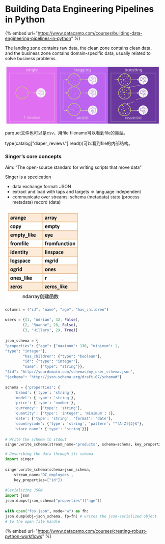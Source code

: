 # Building Data Engineering Pipelines in Python

{% embed url="https://www.datacamp.com/courses/building-data-engineering-pipelines-in-python" %}

The landing zone contains raw data, the clean zone contains clean data, and the business zone contains domain-specific data, usually related to solve business problems.

![](../.gitbook/assets/image%20%2820%29.png)

parquet文件也可以是csv，用file filename可以看到file的类型。

type\(catalog\["diaper\_reviews"\].read\(\)\)可以看到file的内部结构。

### Singer’s core concepts

Aim: “The open-source standard for writing scripts that move data”

Singer is a specication 

* data exchange format: JSON
* extract and load with taps and targets =&gt; language independent
* communicate over streams:  schema \(metadata\) state \(process metadata\)  record \(data\)

![](../.gitbook/assets/image%20%2862%29.png)

```python
columns = ("id", "name", "age", "has_children") 

users = {(1, "Adrian", 32, False),
        (2, "Ruanne", 28, False), 
        (3, "Hillary", 29, True)}

json_schema = {
"properties": {"age": {"maximum": 130, "minimum": 1,
"type": "integer"},
        "has_children": {"type": "boolean"}, 
        "id": {"type": "integer"},
        "name": {"type": "string"}},
"$id": "http://yourdomain.com/schemas/my_user_schema.json", 
"$schema": "http://json-schema.org/draft-07/schema#"}

schema = {'properties': {
    'brand': {'type': 'string'},
    'model': {'type': 'string'},
    'price': {'type': 'number'},
    'currency': {'type': 'string'},
    'quantity': {'type': 'integer', 'minimum': 1},  
    'date': {'type': 'string', 'format': 'date'},
    'countrycode': {'type': 'string', 'pattern': "^[A-Z]{2}$"}, 
    'store_name': {'type': 'string'}}}

# Write the schema to stdout
singer.write_schema(stream_name='products', schema=schema, key_properties=[])
```

```python
# Describing the data through its schema
import singer 

singer.write_schema(schema=json_schema,
    stream_name='DC_employees', 
    key_properties=["id"])
    
#Serializing JSON
import json 
json.dumps(json_schema["properties"]["age"])

with open("foo.json", mode="w") as fh:
json.dump(obj=json_schema, fp=fh) # writes the json-serialized object
# to the open file handle  
```

{% embed url="https://www.datacamp.com/courses/creating-robust-python-workflows" %}



